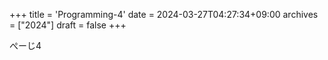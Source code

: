 +++
title = 'Programming-4'
date = 2024-03-27T04:27:34+09:00
archives = ["2024"]
draft = false
+++

ぺーじ4
